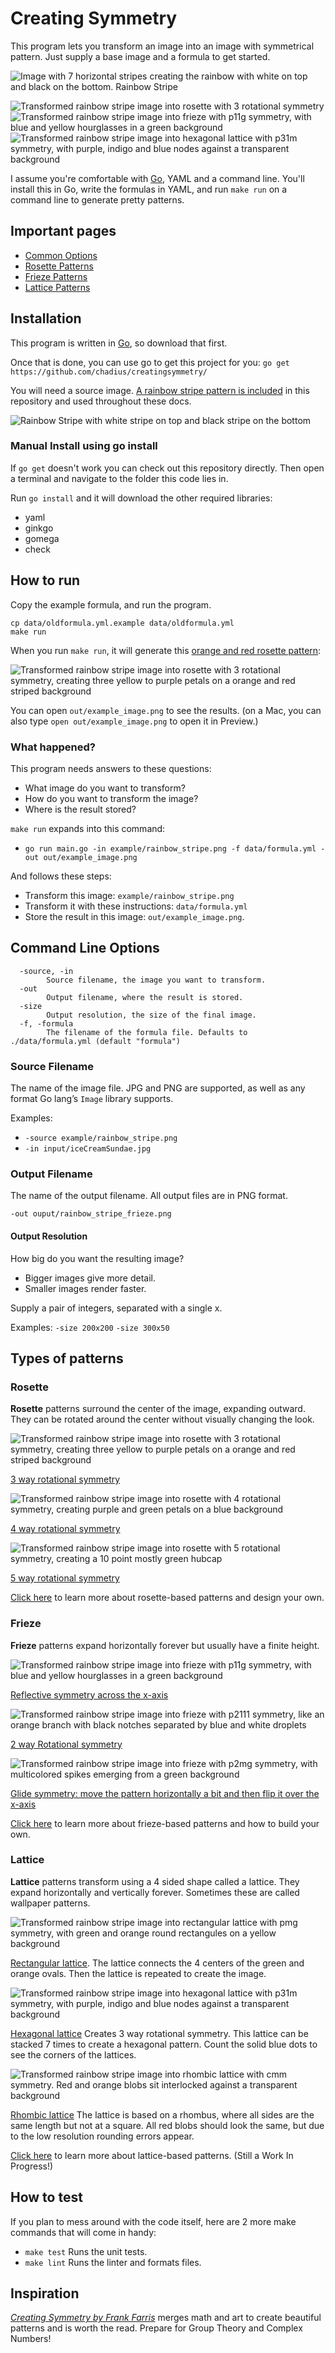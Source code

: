 # Creating Symmetry
This program lets you transform an image into an image with symmetrical pattern. Just supply a base image and a formula to get started.

![Image with 7 horizontal stripes creating the rainbow with white on top and black on the bottom. Rainbow Stripe](example/rainbow_stripe.png)

![Transformed rainbow stripe image into rosette with 3 rotational symmetry](example/rosettes/rainbow_stripe_rosette_1.png)
![Transformed rainbow stripe image into frieze with p11g symmetry, with blue and yellow hourglasses in a green background](example/friezes/rainbow_stripe_frieze_p11m_and_p11g.png)
![Transformed rainbow stripe image into hexagonal lattice with p31m symmetry, with purple, indigo and blue nodes against a transparent background](example/lattices/rainbow_stripe_lattice_hexagonal_p31m.png)

I assume you're comfortable with [Go](https://golang.org/), YAML and a command line. You'll install this in Go, write the formulas in YAML, and run `make run` on a command line to generate pretty patterns.

## Important pages
* [Common Options](docs/common_options.md)
* [Rosette Patterns](docs/pattern_rosette.md)
* [Frieze Patterns](docs/pattern_frieze.md)
* [Lattice Patterns](docs/pattern_lattice.md)

## Installation
This program is written in [Go](https://golang.org/), so download that first.

Once that is done, you can use go to get this project for you:
`go get https://github.com/chadius/creatingsymmetry/`

You will need a source image. [A rainbow stripe pattern is included](example/rainbow_stripe.png) in this repository and used throughout these docs.

![Rainbow Stripe with white stripe on top and black stripe on the bottom](example/rainbow_stripe.png)

### Manual Install using go install
If `go get` doesn't work you can check out this repository directly. Then open a terminal and navigate to the folder this code lies in.

Run `go install` and it will download the other required libraries:
- yaml
- ginkgo
- gomega
- check

## How to run

Copy the example formula, and run the program.

```shell script
cp data/oldformula.yml.example data/oldformula.yml
make run
```

When you run `make run`, it will generate this [orange and red rosette pattern](#rosette):

![Transformed rainbow stripe image into rosette with 3 rotational symmetry, creating three yellow to purple petals on a orange and red striped background](example/rosettes/rainbow_stripe_rosette_1.png)

You can open `out/example_image.png` to see the results. (on a Mac, you can also type `open out/example_image.png` to open it in Preview.)

### What happened?
This program needs answers to these questions:
- What image do you want to transform?
- How do you want to transform the image?
- Where is the result stored?

`make run` expands into this command:
- `go run main.go -in example/rainbow_stripe.png -f data/formula.yml -out out/example_image.png`

And follows these steps:
- Transform this image: `example/rainbow_stripe.png`
- Transform it with these instructions: `data/formula.yml`
- Store the result in this image: `out/example_image.png`.

## Command Line Options
```
  -source, -in
        Source filename, the image you want to transform.
  -out
        Output filename, where the result is stored.
  -size
        Output resolution, the size of the final image.
  -f, -formula
    	The filename of the formula file. Defaults to ./data/formula.yml (default "formula")
```

### Source Filename
The name of the image file. JPG and PNG are supported, as well as any format Go lang’s `Image` library supports.

Examples:
- `-source example/rainbow_stripe.png`
- `-in input/iceCreamSundae.jpg`

### Output Filename
The name of the output filename. All output files are in PNG format.

`-out ouput/rainbow_stripe_frieze.png`

#### Output Resolution
How big do you want the resulting image?
- Bigger images give more detail.
- Smaller images render faster.

Supply a pair of integers, separated with a single x.

Examples:
`-size 200x200`
`-size 300x50`

## Types of patterns
### Rosette
**Rosette** patterns surround the center of the image, expanding outward. They can be rotated around the center without visually changing the look. 

![Transformed rainbow stripe image into rosette with 3 rotational symmetry, creating three yellow to purple petals on a orange and red striped background](example/rosettes/rainbow_stripe_rosette_1.png)

[3 way rotational symmetry](example/rosettes/rainbow_stripe_rosette_1.yml)

![Transformed rainbow stripe image into rosette with 4 rotational symmetry, creating purple and green petals on a blue background](example/rosettes/rainbow_stripe_rosette_2.png)

[4 way rotational symmetry](example/rosettes/rainbow_stripe_rosette_2.yml)

![Transformed rainbow stripe image into rosette with 5 rotational symmetry, creating a 10 point mostly green hubcap](example/rosettes/rainbow_stripe_rosette_3.png)

[5 way rotational symmetry](example/rosettes/rainbow_stripe_rosette_3.yml)

[Click here](docs/pattern_rosette.md) to learn more about rosette-based patterns and design your own.

### Frieze
**Frieze** patterns expand horizontally forever but usually have a finite height.

![Transformed rainbow stripe image into frieze with p11g symmetry, with blue and yellow hourglasses in a green background](example/friezes/rainbow_stripe_frieze_p11m_and_p11g.png)

[Reflective symmetry across the x-axis](example/friezes/rainbow_stripe_frieze_p11m_and_p11g.yml)

![Transformed rainbow stripe image into frieze with p2111 symmetry, like an orange branch with black notches separated by blue and white droplets](example/friezes/rainbow_stripe_frieze_p211.png)

[2 way Rotational symmetry](example/friezes/rainbow_stripe_frieze_p211.yml)

![Transformed rainbow stripe image into frieze with p2mg symmetry, with multicolored spikes emerging from a green background](example/friezes/rainbow_stripe_frieze_p2mg.png)

[Glide symmetry: move the pattern horizontally a bit and then flip it over the x-axis](example/friezes/rainbow_stripe_frieze_p2mg.yml)

[Click here](docs/pattern_frieze.md) to learn more about frieze-based patterns and how to build your own.

### Lattice
**Lattice** patterns transform using a 4 sided shape called a lattice. They expand horizontally and vertically forever. Sometimes these are called wallpaper patterns.

![Transformed rainbow stripe image into rectangular lattice with pmg symmetry, with green and orange round rectangules on a yellow background](example/lattices/rainbow_stripe_lattice_rectangular_pmg.png)

[Rectangular lattice](example/lattices/rainbow_stripe_lattice_rectangular_pmg.yml).
The lattice connects the 4 centers of the green and orange ovals. Then the lattice is repeated to create the image.

![Transformed rainbow stripe image into hexagonal lattice with p31m symmetry, with purple, indigo and blue nodes against a transparent background](example/lattices/rainbow_stripe_lattice_hexagonal_p31m.png)

[Hexagonal lattice](example/lattices/rainbow_stripe_lattice_hexagonal_p31m.yml)
Creates 3 way rotational symmetry. This lattice can be stacked 7 times to create a hexagonal pattern. Count the solid blue dots to see the corners of the lattices.

![Transformed rainbow stripe image into rhombic lattice with cmm symmetry. Red and orange blobs sit interlocked against a transparent background](example/lattices/rainbow_stripe_lattice_rhombic_cmm.png)

[Rhombic lattice](example/lattices/rainbow_stripe_lattice_rhombic_cmm.yml)
The lattice is based on a rhombus, where all sides are the same length but not at a square.
All red blobs should look the same, but due to the low resolution rounding errors appear.

[Click here](docs/pattern_lattice.md) to learn more about lattice-based patterns. (Still a Work In Progress!)

## How to test
If you plan to mess around with the code itself, here are 2 more make commands that will come in handy:
- `make test` Runs the unit tests.
- `make lint` Runs the linter and formats files.

## Inspiration
<cite>[Creating Symmetry by Frank Farris](https://www.amazon.com/Creating-Symmetry-Mathematics-Wallpaper-Patterns/dp/0691161739)</cite>
merges math and art to create beautiful patterns and is worth the read. Prepare for Group Theory and Complex Numbers!
